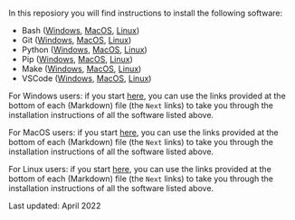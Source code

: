In this reposiory you will find instructions to install the following software:

- Bash ([Windows](https://github.com/HeatherAn/installations-instructions/blob/main/Install-Bash-on-Windows.md), [MacOS](https://github.com/HeatherAn/installations-instructions/blob/main/Install-Bash-on-MacOS.md), [Linux](https://github.com/HeatherAn/installations-instructions/blob/main/Install-Bash-on-Linux.md)) 
- Git  ([Windows](https://github.com/HeatherAn/installations-instructions/blob/main/Install-Git-on-Windows.md), [MacOS](https://github.com/HeatherAn/installations-instructions/blob/main/Install-Git-on-MacOS.md), [Linux](https://github.com/HeatherAn/installations-instructions/blob/main/Install-Git-on-Linux.md)) 
- Python ([Windows](https://github.com/HeatherAn/installations-instructions/blob/main/Install-Python-on-Windows.md), [MacOS](https://github.com/HeatherAn/installations-instructions/blob/main/Install-Python-on-MacOS.md), [Linux](https://github.com/HeatherAn/installations-instructions/blob/main/Install-Python-on-Linux.md))  
- Pip  ([Windows](https://github.com/HeatherAn/installations-instructions/blob/main/Install-Pip-on-Windows.md), [MacOS](https://github.com/HeatherAn/installations-instructions/blob/main/Install-Pip-on-MacOS.md), [Linux](https://github.com/HeatherAn/installations-instructions/blob/main/Install-Pip-on-Linux.md)) 
- Make  ([Windows](https://github.com/HeatherAn/installations-instructions/blob/main/Install-Make-on-Windows.md), [MacOS](https://github.com/HeatherAn/installations-instructions/blob/main/Install-Make-on-MacOS.md), [Linux](https://github.com/HeatherAn/installations-instructions/blob/main/Install-Make-on-Linux.md))
- VSCode ([Windows](https://github.com/HeatherAn/installations-instructions/blob/main/Install-VSCode-on-Windows.md), [MacOS](https://github.com/HeatherAn/installations-instructions/blob/main/Install-VSCode-on-MacOS.md), [Linux](https://github.com/HeatherAn/installations-instructions/blob/main/Install-VSCode-on-Linux.md))


For Windows users: if you start [here](https://github.com/HeatherAn/installations-instructions/blob/main/Install-Bash-on-Windows.md), you can use the links provided at the bottom of each (Markdown) file (the `Next` links) to take you through the installation instructions of all the software listed above.

For MacOS users: if you start [here](https://github.com/HeatherAn/installations-instructions/blob/main/Install-Bash-on-MacOS.md), you can use the links provided at the bottom of each (Markdown) file (the `Next` links) to take you through the installation instructions of all the software listed above.

For Linux users: if you start [here](https://github.com/HeatherAn/installations-instructions/blob/main/Install-Bash-on-Linux.md), you can use the links provided at the bottom of each (Markdown) file (the `Next` links) to take you through the installation instructions of all the software listed above.

Last updated: April 2022
